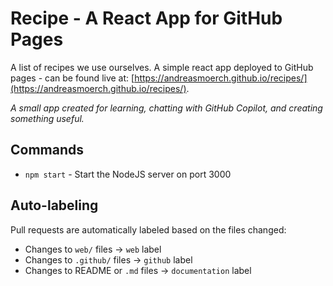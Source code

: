 # Recipe - A React App for GitHub Pages

A list of recipes we use ourselves. A simple react app deployed to GitHub pages - can be found live at: [https://andreasmoerch.github.io/recipes/](https://andreasmoerch.github.io/recipes/). 

*A small app created for learning, chatting with GitHub Copilot, and creating something useful.*

## Commands
* `npm start` - Start the NodeJS server on port 3000

## Auto-labeling
Pull requests are automatically labeled based on the files changed:
- Changes to `web/` files → `web` label
- Changes to `.github/` files → `github` label  
- Changes to README or `.md` files → `documentation` label
